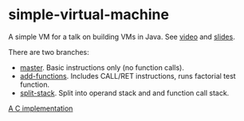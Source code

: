 simple-virtual-machine
======================

A simple VM for a talk on building VMs in Java. See [video](https://www.youtube.com/watch?v=OjaAToVkoTw) and [slides](http://www.slideshare.net/parrt/how-to-build-a-virtual-machine).

There are two branches:

* [master](https://github.com/parrt/simple-virtual-machine). Basic instructions only (no function calls).
* [add-functions](https://github.com/parrt/simple-virtual-machine/tree/add-functions). Includes CALL/RET instructions, runs factorial test function.
* [split-stack](https://github.com/parrt/simple-virtual-machine/tree/split-stack). Split into operand stack and and function call stack.

[A C implementation](https://github.com/codyebberson/vm)
